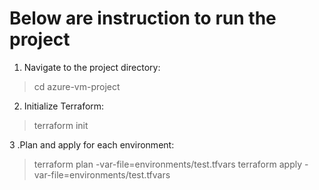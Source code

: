 # Below are instruction to run the project

1. Navigate to the project directory:
>cd azure-vm-project

2. Initialize Terraform:
>terraform init

3 .Plan and apply for each environment:
>terraform plan -var-file=environments/test.tfvars
>terraform apply -var-file=environments/test.tfvars
